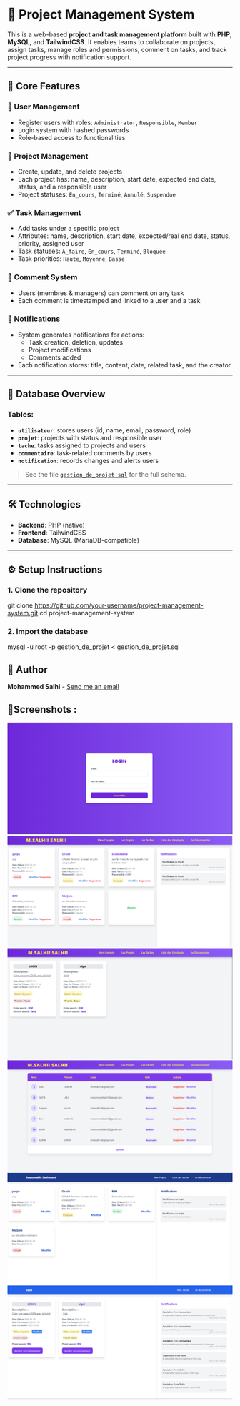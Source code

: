 # 📁 Project Management System

This is a web-based **project and task management platform** built with **PHP**, **MySQL**, and **TailwindCSS**. It enables teams to collaborate on projects, assign tasks, manage roles and permissions, comment on tasks, and track project progress with notification support.

---

## 🌟 Core Features

### 👤 User Management
- Register users with roles: `Administrator`, `Responsible`, `Member`
- Login system with hashed passwords
- Role-based access to functionalities

### 📁 Project Management
- Create, update, and delete projects
- Each project has: name, description, start date, expected end date, status, and a responsible user
- Project statuses: `En_cours`, `Terminé`, `Annulé`, `Suspendue`

### ✅ Task Management
- Add tasks under a specific project
- Attributes: name, description, start date, expected/real end date, status, priority, assigned user
- Task statuses: `A_faire`, `En_cours`, `Terminé`, `Bloquée`
- Task priorities: `Haute`, `Moyenne`, `Basse`

### 💬 Comment System
- Users (membres & managers) can comment on any task
- Each comment is timestamped and linked to a user and a task

### 🔔 Notifications
- System generates notifications for actions:
  - Task creation, deletion, updates
  - Project modifications
  - Comments added
- Each notification stores: title, content, date, related task, and the creator

---

## 🧱 Database Overview

### Tables:
- **`utilisateur`**: stores users (id, name, email, password, role)
- **`projet`**: projects with status and responsible user
- **`tache`**: tasks assigned to projects and users
- **`commentaire`**: task-related comments by users
- **`notification`**: records changes and alerts users

> See the file [`gestion_de_projet.sql`](gestion_de_projet.sql) for the full schema.

---

## 🛠️ Technologies

- **Backend**: PHP (native)
- **Frontend**: TailwindCSS
- **Database**: MySQL (MariaDB-compatible)

---

## ⚙️ Setup Instructions

### 1. Clone the repository

git clone https://github.com/your-username/project-management-system.git
cd project-management-system

### 2. Import the database

mysql -u root -p gestion_de_projet < gestion_de_projet.sql


## 👤 Author
**Mohammed Salhi** - [Send me an email](https://mail.google.com/mail/?view=cm&fs=1&to=mohammedsalhisam@gmail.com&su=Inquiry%20about%20Project%20Management%20System)

## 📸Screenshots : 
![Login ](images/Capture0.PNG)
![Admin - Projects](images/Capture44.PNG)
![Admin - Taches ](images/Capture55.PNG)
![Admin - Employees ](images/Capture1.PNG)
![Manager - Projects ](images/Capture12.PNG)
![Membre - Tasks ](images/Capture11.PNG)

